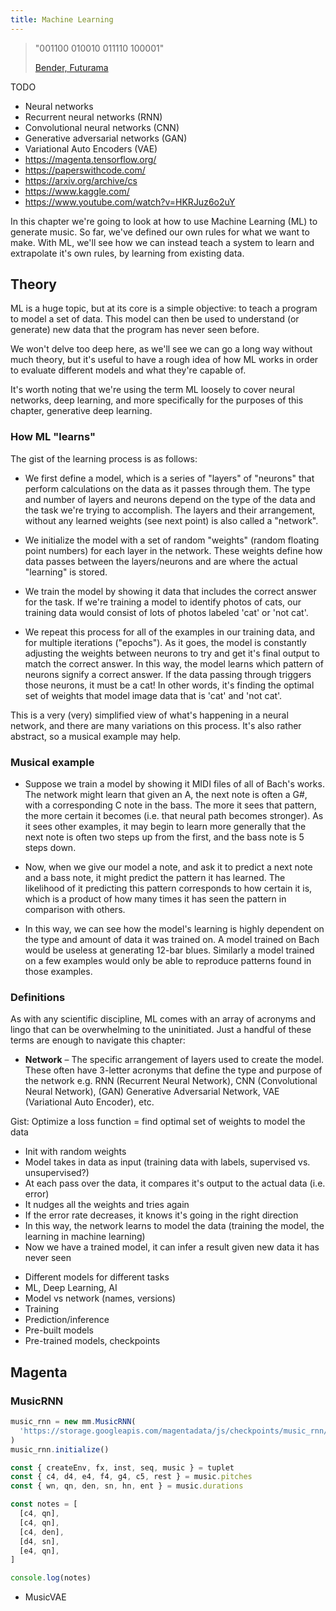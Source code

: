 ```yaml
---
title: Machine Learning
---
```


> "001100 010010 011110 100001"
>
> [Bender, Futurama](https://futurama.fandom.com/wiki/Time_Code)

TODO

- Neural networks
- Recurrent neural networks (RNN)
- Convolutional neural networks (CNN)
- Generative adversarial networks (GAN)
- Variational Auto Encoders (VAE)
- https://magenta.tensorflow.org/
- https://paperswithcode.com/
- https://arxiv.org/archive/cs
- https://www.kaggle.com/
- https://www.youtube.com/watch?v=HKRJuz6o2uY

In this chapter we're going to look at how to use Machine Learning (ML) to
generate music. So far, we've defined our own rules for what we want to make.
With ML, we'll see how we can instead teach a system to learn and extrapolate
it's own rules, by learning from existing data.

## Theory

ML is a huge topic, but at its core is a simple objective: to teach a program to
model a set of data. This model can then be used to understand (or generate) new
data that the program has never seen before.

We won't delve too deep here, as we'll see we can go a long way without much
theory, but it's useful to have a rough idea of how ML works in order to
evaluate different models and what they're capable of.

It's worth noting that we're using the term ML loosely to cover neural networks,
deep learning, and more specifically for the purposes of this chapter,
generative deep learning.

### How ML "learns"

The gist of the learning process is as follows:

- We first define a model, which is a series of "layers" of "neurons" that
  perform calculations on the data as it passes through them. The type and
  number of layers and neurons depend on the type of the data and the task we're
  trying to accomplish. The layers and their arrangement, without any learned
  weights (see next point) is also called a "network".

- We initialize the model with a set of random "weights" (random floating point
  numbers) for each layer in the network. These weights define how data passes
  between the layers/neurons and are where the actual "learning" is stored.

- We train the model by showing it data that includes the correct answer for the
  task. If we're training a model to identify photos of cats, our training data
  would consist of lots of photos labeled 'cat' or 'not cat'.

- We repeat this process for all of the examples in our training data, and for
  multiple iterations ("epochs"). As it goes, the model is constantly adjusting
  the weights between neurons to try and get it's final output to match the
  correct answer. In this way, the model learns which pattern of neurons signify
  a correct answer. If the data passing through triggers those neurons, it must
  be a cat! In other words, it's finding the optimal set of weights that model
  image data that is 'cat' and 'not cat'.

This is a very (very) simplified view of what's happening in a neural network,
and there are many variations on this process. It's also rather abstract, so a
musical example may help.

### Musical example

- Suppose we train a model by showing it MIDI files of all of Bach's works. The
  network might learn that given an A, the next note is often a G#, with a
  corresponding C note in the bass. The more it sees that pattern, the more
  certain it becomes (i.e. that neural path becomes stronger). As it sees other
  examples, it may begin to learn more generally that the next note is often two
  steps up from the first, and the bass note is 5 steps down.

- Now, when we give our model a note, and ask it to predict a next note and a
  bass note, it might predict the pattern it has learned. The likelihood of it
  predicting this pattern corresponds to how certain it is, which is a product
  of how many times it has seen the pattern in comparison with others.

- In this way, we can see how the model's learning is highly dependent on the
  type and amount of data it was trained on. A model trained on Bach would be
  useless at generating 12-bar blues. Similarly a model trained on a few
  examples would only be able to reproduce patterns found in those examples.

### Definitions

As with any scientific discipline, ML comes with an array of acronyms and lingo
that can be overwhelming to the uninitiated. Just a handful of these terms are
enough to navigate this chapter:

- **Network** – The specific arrangement of layers used to create the model.
  These often have 3-letter acronyms that define the type and purpose of the
  network e.g. RNN (Recurrent Neural Network), CNN (Convolutional Neural
  Network), (GAN) Generative Adversarial Network, VAE (Variational Auto
  Encoder), etc.

Gist: Optimize a loss function = find optimal set of weights to model the data

- Init with random weights
- Model takes in data as input (training data with labels, supervised vs.
  unsupervised?)
- At each pass over the data, it compares it's output to the actual data (i.e.
  error)
- It nudges all the weights and tries again
- If the error rate decreases, it knows it's going in the right direction
- In this way, the network learns to model the data (training the model, the
  learning in machine learning)
- Now we have a trained model, it can infer a result given new data it has never
  seen

* Different models for different tasks
* ML, Deep Learning, AI
* Model vs network (names, versions)
* Training
* Prediction/inference
* Pre-built models
* Pre-trained models, checkpoints

## Magenta

### MusicRNN

```js
music_rnn = new mm.MusicRNN(
  'https://storage.googleapis.com/magentadata/js/checkpoints/music_rnn/basic_rnn'
)
music_rnn.initialize()

const { createEnv, fx, inst, seq, music } = tuplet
const { c4, d4, e4, f4, g4, c5, rest } = music.pitches
const { wn, qn, den, sn, hn, ent } = music.durations

const notes = [
  [c4, qn],
  [c4, qn],
  [c4, den],
  [d4, sn],
  [e4, qn],
]

console.log(notes)
```

- MusicVAE
